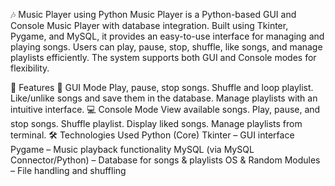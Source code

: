 🎶 Music Player using Python
Music Player is a Python-based GUI and Console Music Player with database integration.
Built using Tkinter, Pygame, and MySQL, it provides an easy-to-use interface for managing and playing songs.
Users can play, pause, stop, shuffle, like songs, and manage playlists efficiently.
The system supports both GUI and Console modes for flexibility.

🚀 Features
🎨 GUI Mode
Play, pause, stop songs.
Shuffle and loop playlist.
Like/unlike songs and save them in the database.
Manage playlists with an intuitive interface.
💻 Console Mode
View available songs.
Play, pause, and stop songs.
Shuffle playlist.
Display liked songs.
Manage playlists from terminal.
🛠️ Technologies Used
Python (Core)
Tkinter – GUI interface
Pygame – Music playback functionality
MySQL (via MySQL Connector/Python) – Database for songs & playlists
OS & Random Modules – File handling and shuffling
